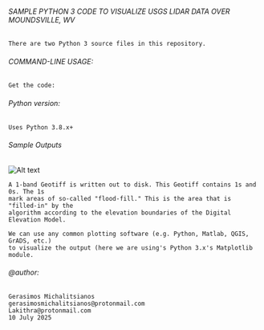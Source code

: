 ###### SAMPLE PYTHON 3 CODE TO VISUALIZE USGS LIDAR DATA OVER MOUNDSVILLE, WV

    There are two Python 3 source files in this repository.
       
###### COMMAND-LINE USAGE:

    Get the code:
    
###### Python version:
     
    Uses Python 3.8.x+
       
###### Sample Outputs

![Alt text](https://64.media.tumblr.com/4b2b3f3adcfc56d22ba5799679ab0eca/258731833f755aed-be/s1280x1920/d9db5433980ccd6715ab1f4a53de7f7983068111.pnj)

    A 1-band Geotiff is written out to disk. This Geotiff contains 1s and 0s. The 1s 
    mark areas of so-called "flood-fill." This is the area that is "filled-in" by the 
    algorithm according to the elevation boundaries of the Digital Elevation Model.

    We can use any common plotting software (e.g. Python, Matlab, QGIS, GrADS, etc.)
    to visualize the output (here we are using's Python 3.x's Matplotlib module.
        
###### @author: 
    Gerasimos Michalitsianos
    gerasimosmichalitsianos@protonmail.com
    Lakithra@protonmail.com
    10 July 2025
